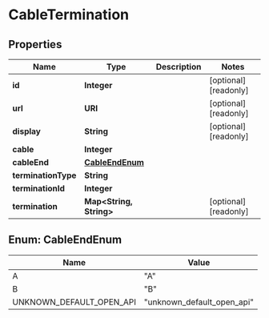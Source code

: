 

# CableTermination


## Properties

| Name | Type | Description | Notes |
|------------ | ------------- | ------------- | -------------|
|**id** | **Integer** |  |  [optional] [readonly] |
|**url** | **URI** |  |  [optional] [readonly] |
|**display** | **String** |  |  [optional] [readonly] |
|**cable** | **Integer** |  |  |
|**cableEnd** | [**CableEndEnum**](#CableEndEnum) |  |  |
|**terminationType** | **String** |  |  |
|**terminationId** | **Integer** |  |  |
|**termination** | **Map&lt;String, String&gt;** |  |  [optional] [readonly] |



## Enum: CableEndEnum

| Name | Value |
|---- | -----|
| A | &quot;A&quot; |
| B | &quot;B&quot; |
| UNKNOWN_DEFAULT_OPEN_API | &quot;unknown_default_open_api&quot; |



